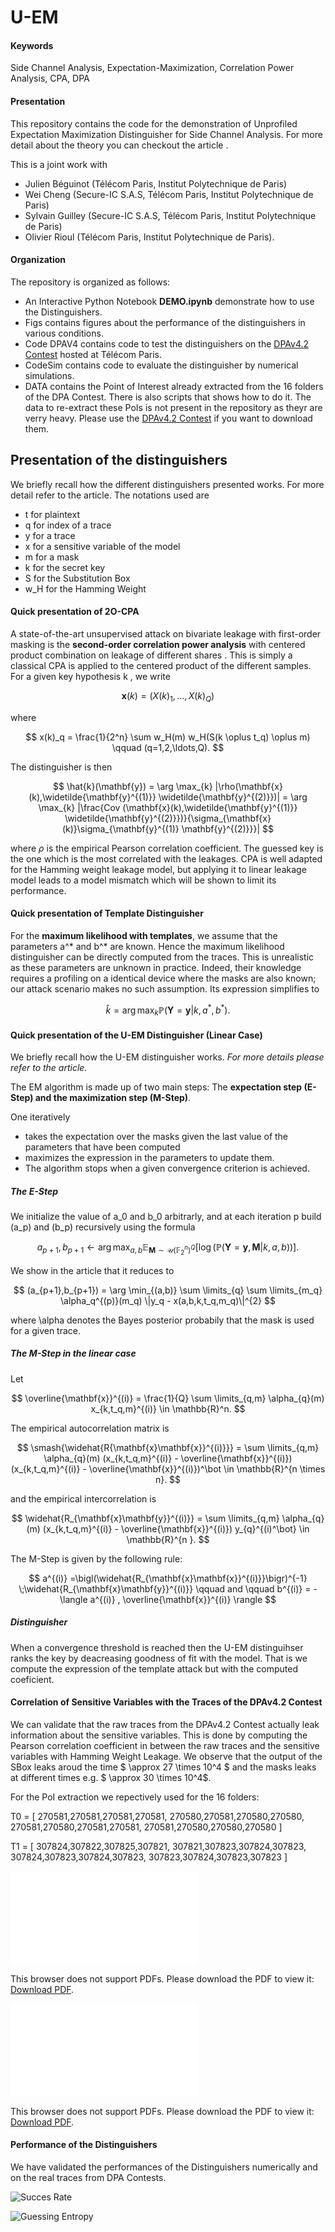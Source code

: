 # U-EM

#### Keywords

Side Channel Analysis, Expectation-Maximization, Correlation Power Analysis, CPA, DPA

#### Presentation

This repository contains the code for the demonstration of Unprofiled Expectation Maximization Distinguisher for Side Channel Analysis. 
For more detail about the theory you can checkout the article <TO BE COMPLETED IF ACCEPTED>.

This is a joint work with 
* Julien Béguinot   (Télécom Paris, Institut Polytechnique de Paris)
* Wei Cheng         (Secure-IC S.A.S, Télécom Paris, Institut Polytechnique de Paris)
* Sylvain Guilley   (Secure-IC S.A.S, Télécom Paris, Institut Polytechnique de Paris)
* Olivier Rioul     (Télécom Paris, Institut Polytechnique de Paris).

#### Organization

  The repository is organized as follows:
  * An Interactive Python Notebook **DEMO.ipynb** demonstrate how to use the Distinguishers.
  * Figs contains figures about the performance of the distinguishers in various conditions.
  * Code DPAV4 contains code to test the distinguishers on the [DPAv4.2 Contest](https://www.dpacontest.org/v4/index.php) hosted at Télécom Paris.
  * CodeSim contains code to evaluate the distinguisher by numerical simulations.
  * DATA contains the Point of Interest already extracted from the 16 folders of the DPA Contest. There is also scripts that shows how to do it. The data to re-extract these PoIs is not present in the repository as theyr are verry heavy. Please use the [DPAv4.2 Contest](https://www.dpacontest.org/v4/index.php)  if you want to download them.



## Presentation of the distinguishers

We briefly recall how the different distinguishers presented works. For more detail refer to the article. The notations used are

* t for plaintext
* q for index of a trace
* y for a trace
* x for a sensitive variable of the model
* m for a mask
* k for the secret key
* S for the Substitution Box
* w_H for the Hamming Weight

#### Quick presentation of 2O-CPA

A state-of-the-art unsupervised attack on bivariate leakage with first-order masking is the **second-order correlation power analysis** with centered product combination on leakage of different shares . This is simply a classical CPA is applied to the centered product of the different samples. For a given key hypothesis  k , we write 


$$
\mathbf{x}(k) = (X(k)_1,\ldots,X(k)_Q)
$$


where


$$
x(k)_q = \frac{1}{2^n} \sum w_H(m) w_H(S(k \oplus t_q) \oplus m) \qquad (q=1,2,\ldots,Q).
$$

The distinguisher is then

$$
\hat{k}(\mathbf{y}) = \arg \max_{k} |\rho(\mathbf{x}(k),\widetilde{\mathbf{y}^{(1)}} \widetilde{\mathbf{y}^{(2)}})| = \arg \max_{k} |\frac{Cov (\mathbf{x}(k),\widetilde{\mathbf{y}^{(1)}} \widetilde{\mathbf{y}^{(2)}})}{\sigma_{\mathbf{x}(k)}\sigma_{\mathbf{y}^{(1)} \mathbf{y}^{(2)}}}|
$$

where $\rho$ is the empirical Pearson correlation coefficient. The guessed key is the one which is the most correlated with the leakages. CPA is well adapted for the Hamming weight leakage model, but applying it to linear leakage model  leads to a model mismatch which will be shown to limit its performance.

#### Quick presentation of Template Distinguisher

For the **maximum likelihood with templates**, we assume that the parameters a^* and b^* are known. Hence the maximum likelihood distinguisher can be directly computed from the traces.
This is unrealistic as these parameters are unknown in practice. Indeed, their knowledge requires a profiling on a identical device where the masks are also known; our attack scenario makes no such assumption. Its expression simplifies to


$$
\hat{k} = \arg \max_{k} \mathbb{P}(\mathbf{Y}=\mathbf{y}|k,a^{*},b^{*}).
$$


#### Quick presentation of the U-EM Distinguisher (Linear Case)



We briefly recall how the U-EM distinguisher works. *For more details please refer to the article.*

The EM algorithm is made up of two main steps: The **expectation step (E-Step) and the maximization step (M-Step)**. 

One iteratively

* takes the expectation over the masks given the last value of the parameters that have been computed
* maximizes the expression in the parameters to update them. 
* The algorithm stops when a given convergence criterion is achieved. 

##### The E-Step

We initialize the value of a_0 and b_0 arbitrarly, and at each iteration p build  (a_p) and (b_p) recursively using the formula

$$
a_{p+1},b_{p+1} \longleftarrow \arg \max_{a,b} \mathbb{E}_{\mathbf{M} \sim \mathcal{U}(\mathbb{F}_2^{n})^Q}{[\log(\mathbb{P}(\mathbf{Y}=\mathbf{y},\mathbf{M}|k,a,b))]}.
$$

We show in the article that it reduces to

$$
(a_{p+1},b_{p+1}) = \arg \min_{(a,b)} \sum \limits_{q} \sum \limits_{m_q} \alpha_q^{(p)}(m_q) \|y_q - x(a,b,k,t_q,m_q)\|^{2}
$$

where \alpha denotes the Bayes posterior probabily that the mask is used for a given trace.

##### The M-Step in the linear case

Let

$$
\overline{\mathbf{x}}^{(i)} = \frac{1}{Q} \sum \limits_{q,m} \alpha_{q}(m) x_{k,t_q,m}^{(i)} \in \mathbb{R}^n.
$$

The empirical autocorrelation matrix is

$$
\smash{\widehat{R{\mathbf{x}\mathbf{x}}^{(i)}}} = \sum \limits_{q,m} \alpha_{q}(m)  (x_{k,t_q,m}^{(i)} - \overline{\mathbf{x}}^{(i)}) (x_{k,t_q,m}^{(i)} - \overline{\mathbf{x}}^{(i)})^\bot \in \mathbb{R}^{n \times n}.
$$

and the empirical intercorrelation is

$$
\widehat{R_{\mathbf{x}\mathbf{y}}^{(i)}}  =  \sum \limits_{q,m} \alpha_{q}(m)  (x_{k,t_q,m}^{(i)} - \overline{\mathbf{x}}^{(i)}) y_{q}^{(i)^\bot} \in \mathbb{R}^{n }.
$$

The M-Step is given by the following rule:

$$
a^{(i)} =\bigl(\widehat{R_{\mathbf{x}\mathbf{x}}^{(i)}}\bigr)^{-1} \;\widehat{R_{\mathbf{x}\mathbf{y}}^{(i)}}
\qquad and \qquad
b^{(i)} =  - \langle a^{(i)} , \overline{\mathbf{x}}^{(i)} \rangle
$$

#####  Distinguisher

When a convergence threshold is reached then the U-EM distinguihser ranks the key by deacreasing goodness of fit with the model. That is we compute the expression of the template attack but with the computed coeficient.

#### Correlation of Sensitive Variables with the Traces of the DPAv4.2 Contest 

We can validate that the raw traces from the DPAv4.2 Contest actually leak information about the sensitive variables. This is done by computing the Pearson correlation coefficient in between the raw traces and the sensitive variables with Hamming Weight Leakage. We observe that the output of the SBox leaks aroud the time $ \approx 27 \times 10^4 $ and the masks leaks at different times e.g. $ \approx 30 \times 10^4$. 

For the PoI extraction we repectively used for the 16 folders: 

T0 = [
        270581,270581,270581,270581,
        270580,270581,270580,270580,
        270581,270580,270581,270581,
        270581,270580,270580,270580
]

T1 = [
        307824,307822,307825,307821,
        307821,307823,307824,307823,
        307824,307823,307824,307823,
        307823,307824,307823,307823
]

<object data="Figs/corrMask.pdf" type="application/pdf" width="100%">
    <embed src="Figs/corrMask.pdf">
        <p>This browser does not support PDFs. Please download the PDF to view it: <a href="Figs/corrMask.pdf">Download PDF</a>.</p>
    </embed>
</object>

<object data="Figs/corrSBox.pdf" type="application/pdf" width="100%">
    <embed src="Figs/corrSBox.pdf">
        <p>This browser does not support PDFs. Please download the PDF to view it: <a href="Figs/corrSBox.pdf">Download PDF</a>.</p>
    </embed>
</object>

#### Performance of the Distinguishers

We have validated the performances of the Distinguishers numerically and on the real traces from DPA Contests.

![Succes Rate](Figs/SR_DPA.png)

![Guessing Entropy](Figs/GE_DPA.png)
